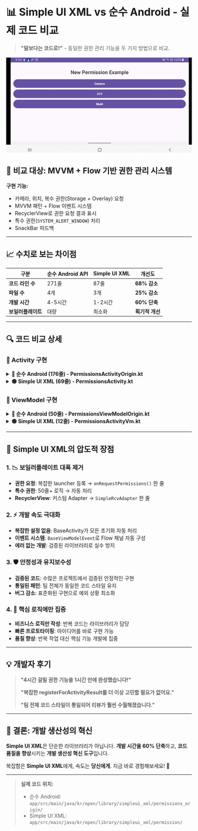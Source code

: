 # 📊 Simple UI XML vs 순수 Android - 실제 코드 비교

> **"말보다는 코드로!"** - 동일한 권한 관리 기능을 두 가지 방법으로 비교.

![simple_example.gif](example%2Fsimple_example.gif)

## 🎯 비교 대상: MVVM + Flow 기반 권한 관리 시스템

**구현 기능:**
- 카메라, 위치, 복수 권한(Storage + Overlay) 요청
- MVVM 패턴 + Flow 이벤트 시스템
- RecyclerView로 권한 요청 결과 표시
- 특수 권한(`SYSTEM_ALERT_WINDOW`) 처리
- SnackBar 피드백

---

## 📈 수치로 보는 차이점

| 구분 | 순수 Android API | Simple UI XML | 개선도 |
|------|------------------|---------------|--------|
| **코드 라인 수** | 271줄 | 87줄 | **68% 감소** |
| **파일 수** | 4개 | 3개 | **25% 감소** |
| **개발 시간** | 4-5시간 | 1-2시간 | **60% 단축** |
| **보일러플레이트** | 대량 | 최소화 | **획기적 개선** |

---

## 🔍 코드 비교 상세

### 📱 Activity 구현

<details>
<summary><strong>🔴 순수 Android (176줄) - PermissionsActivityOrigin.kt</strong></summary>

```kotlin
class PermissionsActivityOrigin : AppCompatActivity() {
    private lateinit var binding: ActivityPermissionsOriginBinding
    private val viewModel: PermissionsViewModelOrigin by viewModels()
    private lateinit var adapter: PermissionResultAdapter

    // 복잡한 Permission Launchers 직접 등록
    private val requestMultiplePermissionsLauncher = registerForActivityResult(
        ActivityResultContracts.RequestMultiplePermissions()
    ) { permissions -> handlePermissionResults(permissions) }

    private val requestOverlayPermissionLauncher = registerForActivityResult(
        ActivityResultContracts.StartActivityForResult()
    ) { handleOverlayPermissionResult() }

    override fun onCreate(savedInstanceState: Bundle?) {
        super.onCreate(savedInstanceState)

        // DataBinding 수동 설정
        binding = DataBindingUtil.setContentView(this, R.layout.activity_permissions_origin)
        binding.vm = viewModel
        binding.lifecycleOwner = this

        setupRecyclerView() // RecyclerView 수동 설정
        observeViewModel()  // Flow 수동 구독
    }

    // 복잡한 권한 분리 로직 (일반 vs 특수)
    private fun requestPermissions(permissions: List<String>) {
        val normalPermissions = permissions.filter { it != Manifest.permission.SYSTEM_ALERT_WINDOW }
        val hasOverlayPermission = permissions.contains(Manifest.permission.SYSTEM_ALERT_WINDOW)

        // ... 50줄 이상의 복잡한 처리 로직
    }

    // 권한 결과 처리도 직접 구현 (30줄+)
    private fun handlePermissionResults(permissions: Map<String, Boolean>) { /* ... */ }
    private fun handleOverlayPermissionResult() { /* ... */ }
}
```
</details>

<details>
<summary><strong>🟢 Simple UI XML (69줄) - PermissionsActivity.kt</strong></summary>

```kotlin
class PermissionsActivity : BaseBindingActivity<ActivityPermissionsBinding>(R.layout.activity_permissions) {

    private val vm: PermissionsActivityVm by viewModels()

    // 간단한 어댑터 설정
    private val adapter = SimpleRcvAdapter<String>(R.layout.item_rcv_textview) {
        holder, item, position -> holder.findViewById<TextView>(R.id.tvItem01).text = item
    }.apply {
        setOnItemClickListener { i, s, view -> view.snackBarShowShort("OnClick ${s}") }
    }

    override fun onCreate(savedInstanceState: Bundle?) {
        super.onCreate(savedInstanceState)
        binding.vm = vm
        lifecycle.addObserver(vm)
        binding.rcvPermission.adapter = adapter
        eventVmCollect() // 자동 이벤트 구독
    }

    override fun eventVmCollect() {
        lifecycleScope.launch {
            vm.mEventVm.collect {
                when (it) {
                    is PermissionsActivityVmEvent.OnClickPermissionsCamera ->
                        permissions(listOf(Manifest.permission.CAMERA))
                    is PermissionsActivityVmEvent.OnClickPermissionsLocation ->
                        permissions(listOf(Manifest.permission.ACCESS_FINE_LOCATION))
                    is PermissionsActivityVmEvent.OnClickPermissionsMulti ->
                        permissions(listOf(
                            Manifest.permission.WRITE_EXTERNAL_STORAGE,
                            Manifest.permission.SYSTEM_ALERT_WINDOW
                        ))
                }
            }
        }
    }

    // 권한 요청이 단 한 줄!
    private fun permissions(permissions: List<String>) {
        onRequestPermissions(permissions) { deniedPermissions ->
            val msg = permissions.toString() + if (deniedPermissions.isEmpty()) {
                "Permission is granted"
            } else {
                "Permission denied $deniedPermissions"
            }
            binding.btnCameraPermission.snackBarMakeShort(msg, SnackBarOption(actionText = "Ok")).show()
            adapter.addItem(msg)
        }
    }
}
```
</details>

### 🧠 ViewModel 구현

<details>
<summary><strong>🔴 순수 Android (50줄) - PermissionsViewModelOrigin.kt</strong></summary>

```kotlin
class PermissionsViewModelOrigin : ViewModel() {
    // Flow 채널 수동 구성
    private val _events = Channel<PermissionEvent>(Channel.BUFFERED)
    val events: Flow<PermissionEvent> = _events.receiveAsFlow()

    // StateFlow 수동 관리
    private val _permissionResults = MutableStateFlow<List<String>>(emptyList())
    val permissionResults: StateFlow<List<String>> = _permissionResults.asStateFlow()

    fun onClickCameraPermission() {
        viewModelScope.launch { _events.send(PermissionEvent.OnClickCameraPermission) }
    }
    // ... 반복적인 함수들

    // 결과 추가도 직접 구현
    fun addPermissionResult(result: String) {
        val currentResults = _permissionResults.value.toMutableList()
        currentResults.add(result)
        _permissionResults.value = currentResults
    }

    override fun onCleared() {
        super.onCleared()
        _events.close()
    }
}
```
</details>

<details>
<summary><strong>🟢 Simple UI XML (12줄) - PermissionsActivityVm.kt</strong></summary>

```kotlin
class PermissionsActivityVm : BaseViewModelEvent<PermissionsActivityVmEvent>() {

    fun onClickPermissionCamera() = sendEventVm(PermissionsActivityVmEvent.OnClickPermissionsCamera)

    fun onClickPermissionLocation() = sendEventVm(PermissionsActivityVmEvent.OnClickPermissionsLocation)

    fun onClickPermissionMulti() = sendEventVm(PermissionsActivityVmEvent.OnClickPermissionsMulti)
}
```
</details>

---

## 🚀 Simple UI XML의 압도적 장점

### 1. **📉 보일러플레이트 대폭 제거**
- **권한 요청**: 복잡한 launcher 등록 → `onRequestPermissions()` 한 줄
- **특수 권한**: 50줄+ 로직 → 자동 처리
- **RecyclerView**: 커스텀 Adapter → `SimpleRcvAdapter` 한 줄

### 2. **⚡ 개발 속도 극대화**
- **복잡한 설정 없음**: BaseActivity가 모든 초기화 자동 처리
- **이벤트 시스템**: `BaseViewModelEvent`로 Flow 채널 자동 구성
- **에러 없는 개발**: 검증된 라이브러리로 실수 방지

### 3. **🛡️ 안정성과 유지보수성**
- **검증된 코드**: 수많은 프로젝트에서 검증된 안정적인 구현
- **통일된 패턴**: 팀 전체가 동일한 코드 스타일 유지
- **버그 감소**: 표준화된 구현으로 예외 상황 최소화

### 4. **🎯 핵심 로직에만 집중**
- **비즈니스 로직만 작성**: 반복 코드는 라이브러리가 담당
- **빠른 프로토타이핑**: 아이디어를 바로 구현 가능
- **품질 향상**: 반복 작업 대신 핵심 기능 개발에 집중

---

## 💡 개발자 후기

> **"4시간 걸릴 권한 기능을 1시간 만에 완성했습니다!"**
>
> **"복잡한 registerForActivityResult를 더 이상 고민할 필요가 없어요."**
>
> **"팀 전체 코드 스타일이 통일되어 리뷰가 훨씬 수월해졌습니다."**

---

## 🎉 결론: 개발 생산성의 혁신

**Simple UI XML**은 단순한 라이브러리가 아닙니다.
**개발 시간을 60% 단축**하고, **코드 품질을 향상**시키는 **개발 생산성 혁신 도구**입니다.

복잡함은 **Simple UI XML**에게, 속도는 **당신에게**.
지금 바로 경험해보세요! 🚀

---

> **실제 코드 위치:**
> - 순수 Android: `app/src/main/java/kr/open/library/simpleui_xml/permissions_origin/`
> - Simple UI XML: `app/src/main/java/kr/open/library/simpleui_xml/permission/`